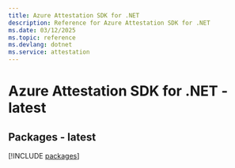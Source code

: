 ```yaml
---
title: Azure Attestation SDK for .NET
description: Reference for Azure Attestation SDK for .NET
ms.date: 03/12/2025
ms.topic: reference
ms.devlang: dotnet
ms.service: attestation
---
```

# Azure Attestation SDK for .NET - latest
## Packages - latest
[!INCLUDE [packages](attestation-index.md)]